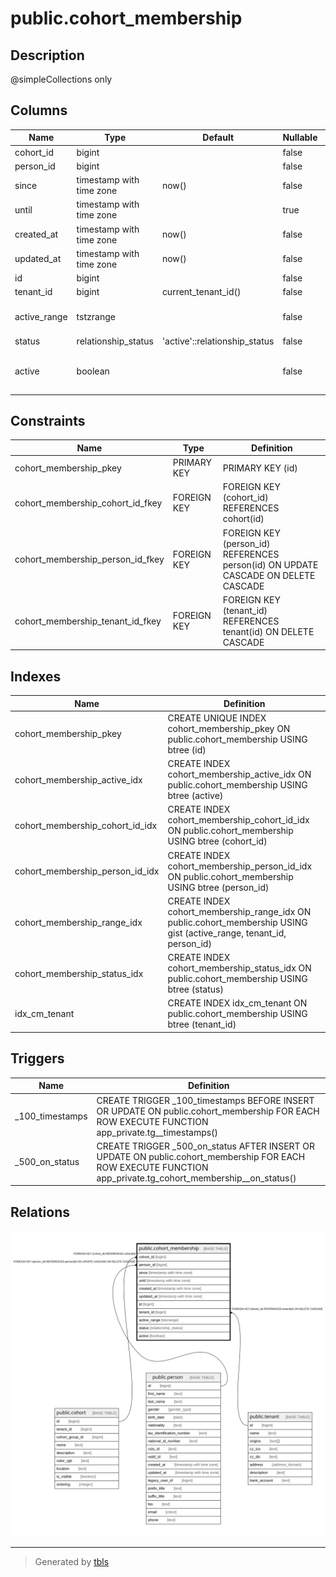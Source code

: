 # public.cohort_membership

## Description

@simpleCollections only

## Columns

| Name | Type | Default | Nullable | Extra Definition | Children | Parents | Comment |
| ---- | ---- | ------- | -------- | ---------------- | -------- | ------- | ------- |
| cohort_id | bigint |  | false |  |  | [public.cohort](public.cohort.md) |  |
| person_id | bigint |  | false |  |  | [public.person](public.person.md) |  |
| since | timestamp with time zone | now() | false |  |  |  |  |
| until | timestamp with time zone |  | true |  |  |  |  |
| created_at | timestamp with time zone | now() | false |  |  |  |  |
| updated_at | timestamp with time zone | now() | false |  |  |  |  |
| id | bigint |  | false |  |  |  |  |
| tenant_id | bigint | current_tenant_id() | false |  |  | [public.tenant](public.tenant.md) |  |
| active_range | tstzrange |  | false | GENERATED ALWAYS AS tstzrange(since, until, '[]'::text) STORED |  |  | @omit |
| status | relationship_status | 'active'::relationship_status | false |  |  |  |  |
| active | boolean |  | false | GENERATED ALWAYS AS (status = 'active'::relationship_status) STORED |  |  |  |

## Constraints

| Name | Type | Definition |
| ---- | ---- | ---------- |
| cohort_membership_pkey | PRIMARY KEY | PRIMARY KEY (id) |
| cohort_membership_cohort_id_fkey | FOREIGN KEY | FOREIGN KEY (cohort_id) REFERENCES cohort(id) |
| cohort_membership_person_id_fkey | FOREIGN KEY | FOREIGN KEY (person_id) REFERENCES person(id) ON UPDATE CASCADE ON DELETE CASCADE |
| cohort_membership_tenant_id_fkey | FOREIGN KEY | FOREIGN KEY (tenant_id) REFERENCES tenant(id) ON DELETE CASCADE |

## Indexes

| Name | Definition |
| ---- | ---------- |
| cohort_membership_pkey | CREATE UNIQUE INDEX cohort_membership_pkey ON public.cohort_membership USING btree (id) |
| cohort_membership_active_idx | CREATE INDEX cohort_membership_active_idx ON public.cohort_membership USING btree (active) |
| cohort_membership_cohort_id_idx | CREATE INDEX cohort_membership_cohort_id_idx ON public.cohort_membership USING btree (cohort_id) |
| cohort_membership_person_id_idx | CREATE INDEX cohort_membership_person_id_idx ON public.cohort_membership USING btree (person_id) |
| cohort_membership_range_idx | CREATE INDEX cohort_membership_range_idx ON public.cohort_membership USING gist (active_range, tenant_id, person_id) |
| cohort_membership_status_idx | CREATE INDEX cohort_membership_status_idx ON public.cohort_membership USING btree (status) |
| idx_cm_tenant | CREATE INDEX idx_cm_tenant ON public.cohort_membership USING btree (tenant_id) |

## Triggers

| Name | Definition |
| ---- | ---------- |
| _100_timestamps | CREATE TRIGGER _100_timestamps BEFORE INSERT OR UPDATE ON public.cohort_membership FOR EACH ROW EXECUTE FUNCTION app_private.tg__timestamps() |
| _500_on_status | CREATE TRIGGER _500_on_status AFTER INSERT OR UPDATE ON public.cohort_membership FOR EACH ROW EXECUTE FUNCTION app_private.tg_cohort_membership__on_status() |

## Relations

![er](public.cohort_membership.svg)

---

> Generated by [tbls](https://github.com/k1LoW/tbls)
